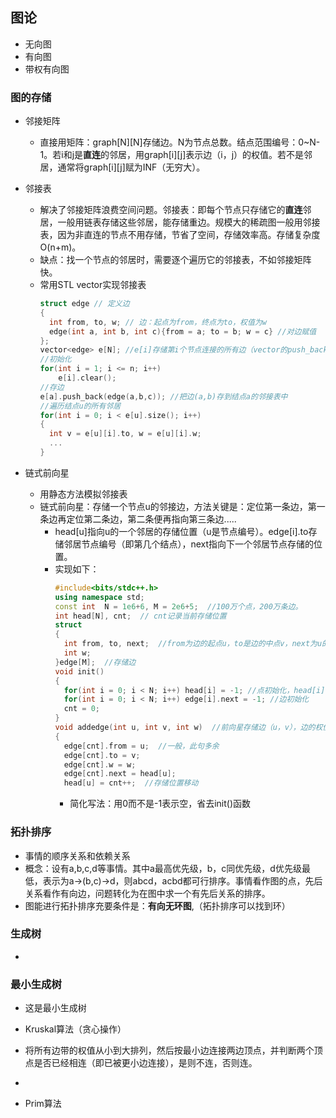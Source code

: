 ## 图论
* 无向图
* 有向图
* 带权有向图

### 图的存储
* 邻接矩阵
  * 直接用矩阵：graph[N][N]存储边。N为节点总数。结点范围编号：0~N-1。若i和j是**直连**的邻居，用graph[i][j]表示边（i，j）的权值。若不是邻居，通常将graph[i][j]赋为INF（无穷大）。
* 邻接表
  * 解决了邻接矩阵浪费空间问题。邻接表：即每个节点只存储它的**直连**邻居，一般用链表存储这些邻居，能存储重边。规模大的稀疏图一般用邻接表，因为非直连的节点不用存储，节省了空间，存储效率高。存储复杂度O(n+m)。
  * 缺点：找一个节点的邻居时，需要逐个遍历它的邻接表，不如邻接矩阵快。
  * 常用STL vector实现邻接表
    ```c++
    struct edge // 定义边
    {
      int from, to, w; // 边：起点为from，终点为to，权值为w
      edge(int a, int b, int c){from = a; to = b; w = c} //对边赋值
    };
    vector<edge> e[N]; //e[i]存储第i个节点连接的所有边（vector的push_back存储所有直接相连边）
    //初始化
    for(int i = 1; i <= n; i++)
        e[i].clear();
    //存边
    e[a].push_back(edge(a,b,c)); //把边(a,b)存到结点a的邻接表中
    //遍历结点u的所有邻居
    for(int i = 0; i < e[u].size(); i++)
    {
      int v = e[u][i].to, w = e[u][i].w;
      ...
    }
    ```

* 链式前向星
  * 用静态方法模拟邻接表
  * 链式前向星：存储一个节点u的邻接边，方法关键是：定位第一条边，第一条边再定位第二条边，第二条便再指向第三条边.....
    * head[u]指向u的一个邻居的存储位置（u是节点编号）。edge[i].to存储邻居节点编号（即第几个结点），next指向下一个邻居节点存储的位置。
    * 实现如下：
      ```c++
      #include<bits/stdc++.h>
      using namespace std;
      const int  N = 1e6+6, M = 2e6+5;  //100万个点，200万条边。
      int head[N], cnt;  // cnt记录当前存储位置
      struct
      {
        int from, to, next;  //from为边的起点u，to是边的中点v，next为u的下一个邻居。
        int w;
      }edge[M];  //存储边
      void init()
      {
        for(int i = 0; i < N; i++) head[i] = -1; //点初始化，head[i]为每个结点在邻接表里的下标，to指向该边的下一个邻居。
        for(int i = 0; i < N; i++) edge[i].next = -1; //边初始化
        cnt = 0; 
      }
      void addedge(int u, int v, int w)  //前向星存储边（u，v），边的权值为w
      {
        edge[cnt].from = u;  //一般，此句多余
        edge[cnt].to = v;
        edge[cnt].w = w;
        edge[cnt].next = head[u];
        head[u] = cnt++;  //存储位置移动
      ```
      * 简化写法：用0而不是-1表示空，省去init()函数

### 拓扑排序
* 事情的顺序关系和依赖关系
* 概念：设有a,b,c,d等事情。其中a最高优先级，b，c同优先级，d优先级最低，表示为a->(b,c)->d，则abcd，acbd都可行排序。事情看作图的点，先后关系看作有向边，问题转化为在图中求一个有先后关系的排序。
* 图能进行拓扑排序充要条件是：**有向无环图**,（拓扑排序可以找到环）


### 生成树
* 

### 最小生成树
* 这是最小生成树
* Kruskal算法（贪心操作）
* 将所有边带的权值从小到大排列，然后按最小边连接两边顶点，并判断两个顶点是否已经相连（即已被更小边连接），是则不连，否则连。
* 

* Prim算法
